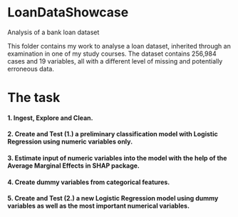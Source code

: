 # LoanDataShowcase
Analysis of a bank loan dataset

This folder contains my work to analyse a loan dataset, inherited through an examination in one of my study courses.
The dataset contains 256,984 cases and 19 variables, all with a different level of missing and potentially erroneous data.

# The task
#### 1. Ingest, Explore and Clean.
#### 2. Create and Test (1.) a preliminary classification model with Logistic Regression using numeric variables only.
#### 3. Estimate input of numeric variables into the model with the help of the Average Marginal Effects in SHAP package.
#### 4. Create dummy variables from categorical features.
#### 5. Create and Test (2.) a new Logistic Regression model using dummy variables as well as the most important numerical variables.
